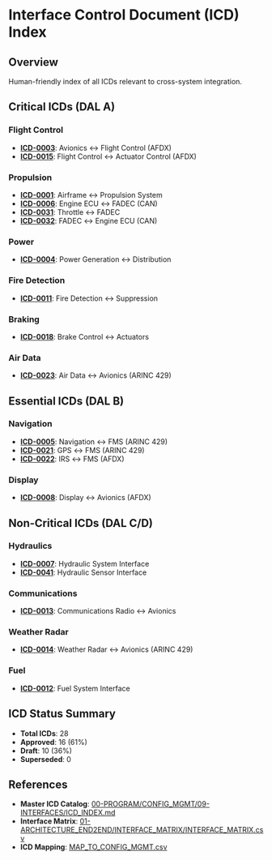 # Interface Control Document (ICD) Index

## Overview

Human-friendly index of all ICDs relevant to cross-system integration.

## Critical ICDs (DAL A)

### Flight Control
- **[ICD-0003](../../../../00-PROGRAM/CONFIG_MGMT/09-INTERFACES/ICD-0003.md)**: Avionics ↔ Flight Control (AFDX)
- **[ICD-0015](../../../../00-PROGRAM/CONFIG_MGMT/09-INTERFACES/ICD-0015.md)**: Flight Control ↔ Actuator Control (AFDX)

### Propulsion
- **[ICD-0001](../../../../00-PROGRAM/CONFIG_MGMT/09-INTERFACES/ICD-0001.md)**: Airframe ↔ Propulsion System
- **[ICD-0006](../../../../00-PROGRAM/CONFIG_MGMT/09-INTERFACES/ICD-0006.md)**: Engine ECU ↔ FADEC (CAN)
- **[ICD-0031](../../../../00-PROGRAM/CONFIG_MGMT/09-INTERFACES/ICD-0031.md)**: Throttle ↔ FADEC
- **[ICD-0032](../../../../00-PROGRAM/CONFIG_MGMT/09-INTERFACES/ICD-0032.md)**: FADEC ↔ Engine ECU (CAN)

### Power
- **[ICD-0004](../../../../00-PROGRAM/CONFIG_MGMT/09-INTERFACES/ICD-0004.md)**: Power Generation ↔ Distribution

### Fire Detection
- **[ICD-0011](../../../../00-PROGRAM/CONFIG_MGMT/09-INTERFACES/ICD-0011.md)**: Fire Detection ↔ Suppression

### Braking
- **[ICD-0018](../../../../00-PROGRAM/CONFIG_MGMT/09-INTERFACES/ICD-0018.md)**: Brake Control ↔ Actuators

### Air Data
- **[ICD-0023](../../../../00-PROGRAM/CONFIG_MGMT/09-INTERFACES/ICD-0023.md)**: Air Data ↔ Avionics (ARINC 429)

## Essential ICDs (DAL B)

### Navigation
- **[ICD-0005](../../../../00-PROGRAM/CONFIG_MGMT/09-INTERFACES/ICD-0005.md)**: Navigation ↔ FMS (ARINC 429)
- **[ICD-0021](../../../../00-PROGRAM/CONFIG_MGMT/09-INTERFACES/ICD-0021.md)**: GPS ↔ FMS (ARINC 429)
- **[ICD-0022](../../../../00-PROGRAM/CONFIG_MGMT/09-INTERFACES/ICD-0022.md)**: IRS ↔ FMS (AFDX)

### Display
- **[ICD-0008](../../../../00-PROGRAM/CONFIG_MGMT/09-INTERFACES/ICD-0008.md)**: Display ↔ Avionics (AFDX)

## Non-Critical ICDs (DAL C/D)

### Hydraulics
- **[ICD-0007](../../../../00-PROGRAM/CONFIG_MGMT/09-INTERFACES/ICD-0007.md)**: Hydraulic System Interface
- **[ICD-0041](../../../../00-PROGRAM/CONFIG_MGMT/09-INTERFACES/ICD-0041.md)**: Hydraulic Sensor Interface

### Communications
- **[ICD-0013](../../../../00-PROGRAM/CONFIG_MGMT/09-INTERFACES/ICD-0013.md)**: Communications Radio ↔ Avionics

### Weather Radar
- **[ICD-0014](../../../../00-PROGRAM/CONFIG_MGMT/09-INTERFACES/ICD-0014.md)**: Weather Radar ↔ Avionics (ARINC 429)

### Fuel
- **[ICD-0012](../../../../00-PROGRAM/CONFIG_MGMT/09-INTERFACES/ICD-0012.md)**: Fuel System Interface

## ICD Status Summary

- **Total ICDs**: 28
- **Approved**: 16 (61%)
- **Draft**: 10 (36%)
- **Superseded**: 0

## References

- **Master ICD Catalog**: [00-PROGRAM/CONFIG_MGMT/09-INTERFACES/ICD_INDEX.md](../../../../00-PROGRAM/CONFIG_MGMT/09-INTERFACES/ICD_INDEX.md)
- **Interface Matrix**: [01-ARCHITECTURE_END2END/INTERFACE_MATRIX/INTERFACE_MATRIX.csv](../../01-ARCHITECTURE_END2END/INTERFACE_MATRIX/INTERFACE_MATRIX.csv)
- **ICD Mapping**: [MAP_TO_CONFIG_MGMT.csv](./MAP_TO_CONFIG_MGMT.csv)
